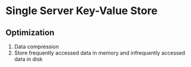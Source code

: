 # Single Server Key-Value Store

## Optimization

1. Data compression
2. Store frequently accessed data in memory and infrequently accessed data in disk
